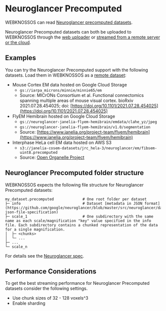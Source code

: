 # Neuroglancer Precomputed

WEBKNOSSOS can read [Neuroglancer precomputed datasets](https://github.com/google/neuroglancer/tree/master/src/neuroglancer/datasource/precomputed).

Neuroglancer Precomputed datasets can both be uploaded to WEBKNOSSOS through the [web uploader](./datasets.md#uploading-through-the-web-browser) or [streamed from a remote server or the cloud](./datasets.md#streaming-from-remote-servers-and-the-cloud).

## Examples

You can try the Neuroglancer Precomputed support with the following datasets. Load them in WEBKNOSSOS as a [remote dataset](./datasets.md#streaming-from-remote-servers-and-the-cloud): 


- Mouse Cortex EM data hosted on Google Cloud Storage
    - `gs://iarpa_microns/minnie/minnie65/em`
    - Source: MICrONs Consortium et al. Functional connectomics spanning multiple areas of mouse visual cortex. bioRxiv 2021.07.28.454025; doi: [https://doi.org/10.1101/2021.07.28.454025](https://doi.org/10.1101/2021.07.28.454025)
- FlyEM Hemibrain hosted on Google Cloud Storage
    - `gs://neuroglancer-janelia-flyem-hemibrain/emdata/clahe_yz/jpeg`
    - `gs://neuroglancer-janelia-flyem-hemibrain/v1.0/segmentation`
    - Source: [https://www.janelia.org/project-team/flyem/hemibrain](https://www.janelia.org/project-team/flyem/hemibrain)
- Interphase HeLa cell EM data hosted on AWS S3
    - `s3://janelia-cosem-datasets/jrc_hela-3/neuroglancer/em/fibsem-uint8.precomputed` 
    - Source: [Open Organelle Project](https://openorganelle.janelia.org/datasets/jrc_hela-3)


## Neuroglancer Precomputed folder structure

WEBKNOSSOS expects the following file structure for Neuroglancer Precomputed datasets:

```
my_dataset.precomputed             # One root folder per dataset
├─ info                            # Dataset [metadata in JSON format](https://github.com/google/neuroglancer/blob/master/src/neuroglancer/datasource/precomputed/volume.md#info-json-file-specification)
├─ scale_1                         # One subdirectory with the same name as each scale/magnification "key" value specified in the info file. Each subdirectory contains a chunked representation of the data for a single magnification.
│  ├─ <chunks>
│  └─ ...
├─ ...                  
└─ scale_n                  
```

For details see the [Neuroglancer spec](https://github.com/google/neuroglancer/tree/master/src/neuroglancer/datasource/precomputed).

## Performance Considerations
To get the best streaming performance for Neuroglancer Precomputed datasets consider the following settings.

- Use chunk sizes of 32 - 128 voxels^3
- Enable sharding
